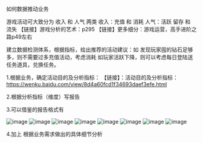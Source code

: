 如何数据推动业务

游戏活动可大致分为 收入 和 人气 两类
收入：充值 和 消耗 
人气：活跃 留存 和 流失
【链接】游戏分析的艺术：p295
【链接】更多细分：游戏运营，高手进阶之路p49左右

建立数据检测体系，根据指标，给出推荐的活动建议：如 发现玩家囤的钻石足够多，则不需要过多充值活动，考虑消耗
如玩家活跃下降，则可以考虑每日登陆送任务道具，兑换任务。



1.根据业务，确定活动目的及分析指标：
【链接】：活动目的及分析指标：https://wenku.baidu.com/view/8d4a60fcd1f34693daef3efe.html

2.根据分析指标（维度）写报告

3.可以借鉴的报告格式有

![image](https://github.com/wxqk3/python_data_analyst/blob/master/%E4%B8%9A%E5%8A%A1/res/0.png)
![image](https://github.com/wxqk3/python_data_analyst/blob/master/%E4%B8%9A%E5%8A%A1/res/1.png)
![image](https://github.com/wxqk3/python_data_analyst/blob/master/%E4%B8%9A%E5%8A%A1/res/2.png)
![image](https://github.com/wxqk3/python_data_analyst/blob/master/%E4%B8%9A%E5%8A%A1/res/3.png)
![image](https://github.com/wxqk3/python_data_analyst/blob/master/%E4%B8%9A%E5%8A%A1/res/4.png)
![image](https://github.com/wxqk3/python_data_analyst/blob/master/%E4%B8%9A%E5%8A%A1/res/5.png)
![image](https://github.com/wxqk3/python_data_analyst/blob/master/%E4%B8%9A%E5%8A%A1/res/6.png)
![image](https://github.com/wxqk3/python_data_analyst/blob/master/%E4%B8%9A%E5%8A%A1/res/7.png)

4.加上 根据业务需求做出的具体细节分析
